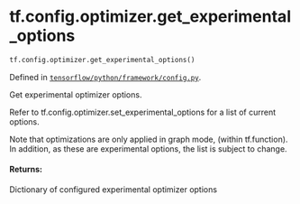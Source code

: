 <div itemscope itemtype="http://developers.google.com/ReferenceObject">
<meta itemprop="name" content="tf.config.optimizer.get_experimental_options" />
<meta itemprop="path" content="Stable" />
</div>

# tf.config.optimizer.get_experimental_options

``` python
tf.config.optimizer.get_experimental_options()
```



Defined in [`tensorflow/python/framework/config.py`](/code/stable/tensorflow/python/framework/config.py).

Get experimental optimizer options.

Refer to tf.config.optimizer.set_experimental_options for a list of current
options.

Note that optimizations are only applied in graph mode, (within tf.function).
In addition, as these are experimental options, the list is subject to change.

#### Returns:

Dictionary of configured experimental optimizer options